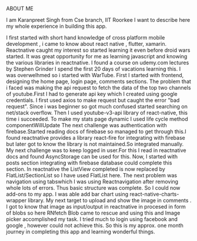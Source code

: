 ABOUT ME

I am Karanpreet Singh from Cse branch, IIT Roorkee
I want to describe here my whole experience in building this app.

I first started with short hand knowledge of cross platform mobile development , i came to know about react native , flutter, xamarin.
Reactnative caught my interest so started learning it even before droid wars started.
It was great opportunity for me as learning javascript and knowing the various libraries in reactnative.
I found a course on udemy.com lectures by Stephen Grinder
I spend the first 20 days of vacations learning this.
I was overwelhmed so i started with WarTube.
First I started with frontend, designing the home page, login page, comments sections.
The problem that i faced was making the api request to fetch the data of the top two channels of youtube.First I had to generate api key which I created using google credentials. I first used axios to make request but caught the error "bad request".
Since i was beginner so got much confused started searching on net/stack overflow.
Then I used youtube-v3-api library of react-native, this time i succeeded.
To make my stats page dynamic I used life cycle method componentWillUpdate
The next challenge was authentication with firebase.Started reading docs of firebase so managed to get through this.I found reactnative provides a library react-fire for integrating with firebase but later got to know the library is not maintained.So integrated manually.
My next challenge was to keep logged in user.For this I read in reactnative docs and found AsyncStorage can be used for this.
Now, I started with posts section integrating with firebase database could complete this section.
In reactnative the ListView completed is now replaced by FlatList/SectionList so I have used FlatList here.
The next problem was navigation  using tabswhich I was using Reactnavigation after removing whole lots of errors. 
Thus basic structure was complete.
So I could now add-ons to my app.
I was able add bar chart using react-native-charts-wrapper library.
My next target to upload and show the image in comments .
I got to know that image as input/output in reactnative in procesed in form of blobs so here RNfetch Blob came to rescue and using this and Image picker accomplished my task.
I tried much to login using facebook and google , however could not achieve this.
So this is my approx. one month journey in completing this app and learning wonderful things.

